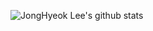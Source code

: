 ![JongHyeok Lee's github stats](https://github-readme-stats.vercel.app/api?username=JONGHYEOKLEEE&show_icons=true&theme=pink)
